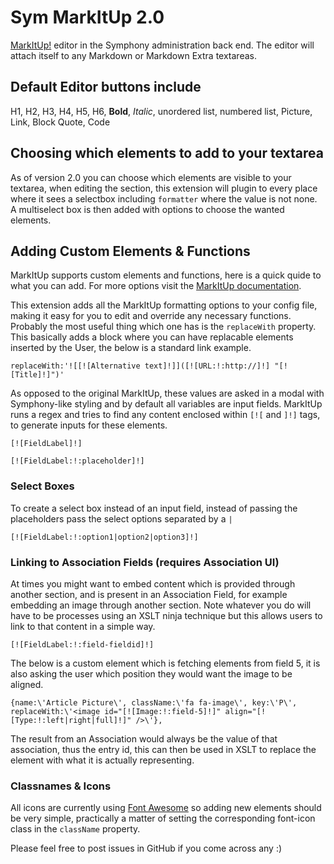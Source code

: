 Sym MarkItUp 2.0
================

[MarkItUp!][1] editor in the Symphony administration back end. The editor will attach itself to any Markdown or Markdown Extra textareas.

## Default Editor buttons include

H1, H2, H3, H4, H5, H6, **Bold**, _Italic_, unordered list, numbered list, Picture, Link, Block Quote, Code

## Choosing which elements to add to your textarea

As of version 2.0 you can choose which elements are visible to your textarea, when editing the section, this extension will plugin to every place where it sees a selectbox including `formatter` where the value is not none. A multiselect box is then added with options to choose the wanted elements.

## Adding Custom Elements & Functions

MarkItUp supports custom elements and functions, here is a quick quide to what you can add. For more options visit the [MarkItUp documentation][2].

This extension adds all the MarkItUp formatting options to your config file, making it easy for you to edit and override any necessary functions. 
Probably the most useful thing which one has is the `replaceWith` property. 
This basically adds a block where you can have replacable elements inserted by the User, the below is a standard link example.

	replaceWith:'![[![Alternative text]!]]([![URL:!:http://]!] "[![Title]!]")'

As opposed to the original MarkItUp, these values are asked in a modal with Symphony-like styling and by default all variables are input fields.
MarkItUp runs a regex and tries to find any content enclosed within `[![` and `]!]` tags, to generate inputs for these elements.

	[![FieldLabel]!]

	[![FieldLabel:!:placeholder]!]

### Select Boxes

To create a select box instead of an input field, instead of passing the placeholders pass the select options separated by a `|`

	[![FieldLabel:!:option1|option2|option3]!]

### Linking to Association Fields (requires Association UI)

At times you might want to embed content which is provided through another section, and is present in an Association Field, for example embedding an image through another section. 
Note whatever you do will have to be processes using an XSLT ninja technique but this allows users to link to that content in a simple way.

	[![FieldLabel:!:field-fieldid]!]

The below is a custom element which is fetching elements from field 5, it is also asking the user which position they would want the image to be aligned. 

	{name:\'Article Picture\', className:\'fa fa-image\', key:\'P\', replaceWith:\'<image id="[![Image:!:field-5]!]" align="[![Type:!:left|right|full]!]" />\'},

The result from an Association would always be the value of that association, thus the entry id, this can then be used in XSLT to replace the element with what it is actually representing.

### Classnames & Icons

All icons are currently using [Font Awesome][3] so adding new elements should be very simple, practically a matter of setting the corresponding font-icon class in the `className` property.

Please feel free to post issues in GitHub if you come across any :)

  [1]: http://markitup.jaysalvat.com/home/
  [2]: http://markitup.jaysalvat.com/documentation/
  [3]: http://fortawesome.github.io/Font-Awesome/